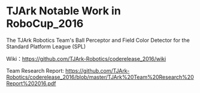 # TJArk Notable Work in RoboCup_2016
The TJArk Robotics Team's Ball Perceptor and Field Color Detector for the Standard Platform League (SPL) 

Wiki：https://github.com/TJArk-Robotics/coderelease_2016/wiki

Team Research Report: https://github.com/TJArk-Robotics/coderelease_2016/blob/master/TJArk%20Team%20Research%20Report%202016.pdf
